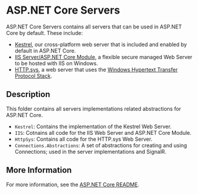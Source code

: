 # ASP.NET Core Servers

ASP.NET Core Servers contains all servers that can be used in ASP.NET Core by default. These include:

- [Kestrel](https://docs.microsoft.com/aspnet/core/fundamentals/servers/kestrel), our cross-platform web server that is included and enabled by default in ASP.NET Core.
- [IIS Server/ASP.NET Core Module](https://docs.microsoft.com/aspnet/core/host-and-deploy/iis/), a flexible secure managed Web Server to be hosted with IIS on Windows.
- [HTTP.sys](https://docs.microsoft.com/aspnet/core/fundamentals/servers/httpsys), a web server that uses the [Windows Hypertext Transfer Protocol Stack](https://docs.microsoft.com/iis/get-started/introduction-to-iis/introduction-to-iis-architecture#hypertext-transfer-protocol-stack-httpsys).

## Description

This folder contains all servers implementations related abstractions for ASP.NET Core.

- `Kestrel`: Contains the implementation of the Kestrel Web Server.
- `IIS`: Cotnains all code for the IIS Web Server and ASP.NET Core Module.
- `HttpSys`: Contains all code for the HTTP.sys Web Server.
- `Connections.Abstractions`: A set of abstractions for creating and using Connections; used in the server implementations and SignalR.

## More Information

For more information, see the [ASP.NET Core README](../../README.md).
